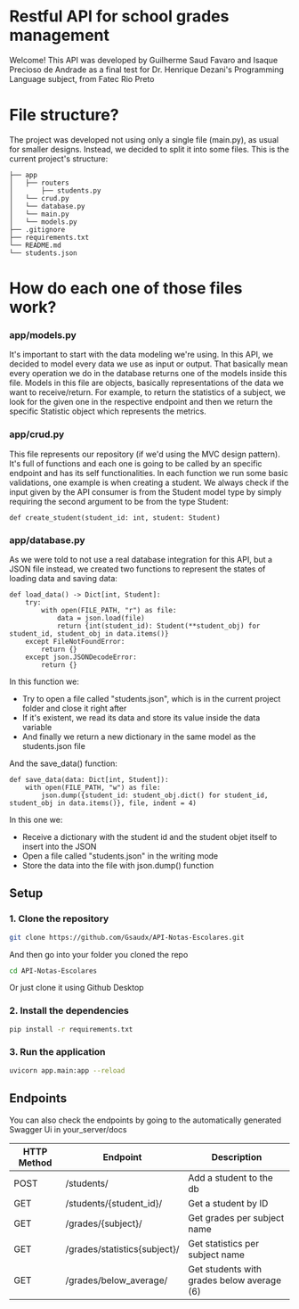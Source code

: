 # Restful API for school grades management
Welcome! This API was developed by Guilherme Saud Favaro and Isaque Precioso de Andrade as a final test for Dr. Henrique Dezani's Programming Language subject, from Fatec Rio Preto

# File structure?
The project was developed not using only a single file (main.py), as usual for smaller designs. Instead, we decided to split it into some files. This is the current project's structure:
```
├── app
│   ├── routers
│       ├── students.py
│   └── crud.py
│   └── database.py
│   └── main.py
│   └── models.py
├── .gitignore
├── requirements.txt 
└── README.md
└── students.json
```
# How do each one of those files work?
### app/models.py
It's important to start with the data modeling we're using. In this API, we decided to model every data we use as input or output. That basically mean every operation we do in the database returns one of the models inside this file. Models in this file are objects, basically representations of the data we want to receive/return. For example, to return the statistics of a subject, we look for the given one in the respective endpoint and then we return the specific Statistic object which represents the metrics.

### app/crud.py
This file represents our repository (if we'd using the MVC design pattern). It's full of functions and each one is going to be called by an specific endpoint and has its self functionalities. In each function we run some basic validations, one example is when creating a student. We always check if the input given by the API consumer is from the Student model type by simply requiring the second argument to be from the type Student:
```
def create_student(student_id: int, student: Student)
```

### app/database.py
As we were told to not use a real database integration for this API, but a JSON file instead, we created two functions to represent the states of loading data and saving data:
```
def load_data() -> Dict[int, Student]:
    try:
        with open(FILE_PATH, "r") as file:
            data = json.load(file)
            return {int(student_id): Student(**student_obj) for student_id, student_obj in data.items()}
    except FileNotFoundError:
        return {}
    except json.JSONDecodeError:
        return {}
```
In this function we:
<ul>
  <li> Try to open a file called "students.json", which is in the current project folder and close it right after </li>
  <li> If it's existent, we read its data and store its value inside the data variable </li>
  <li> And finally we return a new dictionary in the same model as the students.json file</li>
</ul>

And the save_data() function:
```
def save_data(data: Dict[int, Student]):
    with open(FILE_PATH, "w") as file:
        json.dump({student_id: student_obj.dict() for student_id, student_obj in data.items()}, file, indent = 4)
```
In this one we: 
<ul>
  <li> Receive a dictionary with the student id and the student objet itself to insert into the JSON </li>
  <li> Open a file called "students.json" in the writing mode </li>
  <li> Store the data into the file with json.dump() function </li>
</ul>

## Setup
### 1. Clone the repository
```bash
git clone https://github.com/Gsaudx/API-Notas-Escolares.git
```
And then go into your folder you cloned the repo
```bash
cd API-Notas-Escolares
```

Or just clone it using Github Desktop

### 2. Install the dependencies
```bash
pip install -r requirements.txt
```

### 3. Run the application
```bash
uvicorn app.main:app --reload
```

## Endpoints
You can also check the endpoints by going to the automatically generated Swagger Ui in your_server/docs

|  HTTP Method  |            Endpoint           |                 Description                |  
| ------------- | ----------------------------- | ------------------------------------------ |
|     POST      |           /students/          |           Add a student to the db          |
|     GET       |    /students/{student_id}/    |             Get a student by ID            |
|     GET       |      /grades/{subject}/       |        Get grades per subject name         |
|     GET       |  /grades/statistics{subject}/ |       Get statistics per subject name      |
|     GET       |      /grades/below_average/   | Get students with grades below average (6) |
